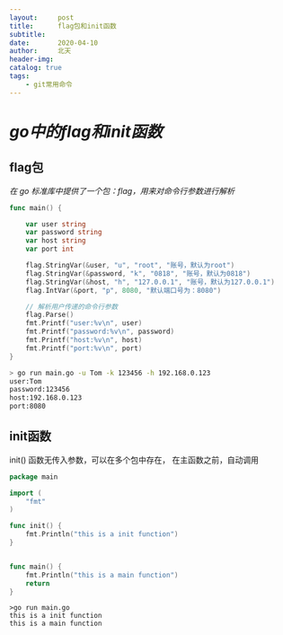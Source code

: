 ```yaml
---
layout:     post
title:      flag包和init函数
subtitle:   
date:       2020-04-10
author:     北天
header-img: 
catalog: true
tags:
    - git常用命令
---
```

# *go中的flag和init函数*

## flag包 
*在 go 标准库中提供了一个包：flag，用来对命令行参数进行解析*

```go
func main() {

    var user string
    var password string
    var host string
    var port int

    flag.StringVar(&user, "u", "root", "账号，默认为root")
    flag.StringVar(&password, "k", "0818", "账号，默认为0818")
    flag.StringVar(&host, "h", "127.0.0.1", "账号，默认为127.0.0.1")
    flag.IntVar(&port, "p", 8080, "默认端口号为：8080")

    // 解析用户传递的命令行参数
    flag.Parse()
    fmt.Printf("user:%v\n", user)
    fmt.Printf("password:%v\n", password)
    fmt.Printf("host:%v\n", host)
    fmt.Printf("port:%v\n", port)
}
```
```sh
> go run main.go -u Tom -k 123456 -h 192.168.0.123
user:Tom
password:123456
host:192.168.0.123
port:8080

```

## init函数
 
init() 函数无传入参数，可以在多个包中存在， 在主函数之前，自动调用

```go
package main

import (
    "fmt"
)

func init() {
    fmt.Println("this is a init function")
}


func main() {
    fmt.Println("this is a main function")
    return
}


```

```shell
>go run main.go
this is a init function
this is a main function

```



